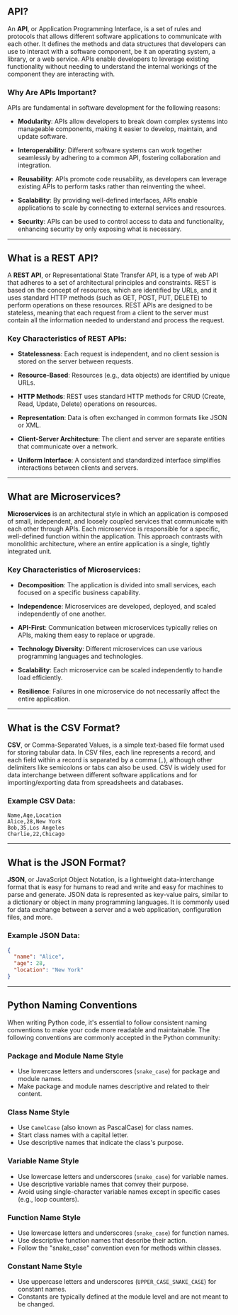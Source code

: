 ## API?

An **API**, or Application Programming Interface, is a set of rules and protocols that allows different software applications to communicate with each other. It defines the methods and data structures that developers can use to interact with a software component, be it an operating system, a library, or a web service. APIs enable developers to leverage existing functionality without needing to understand the internal workings of the component they are interacting with.

### Why Are APIs Important?

APIs are fundamental in software development for the following reasons:

- **Modularity**: APIs allow developers to break down complex systems into manageable components, making it easier to develop, maintain, and update software.

- **Interoperability**: Different software systems can work together seamlessly by adhering to a common API, fostering collaboration and integration.

- **Reusability**: APIs promote code reusability, as developers can leverage existing APIs to perform tasks rather than reinventing the wheel.

- **Scalability**: By providing well-defined interfaces, APIs enable applications to scale by connecting to external services and resources.

- **Security**: APIs can be used to control access to data and functionality, enhancing security by only exposing what is necessary.

---

## What is a REST API?

A **REST API**, or Representational State Transfer API, is a type of web API that adheres to a set of architectural principles and constraints. REST is based on the concept of resources, which are identified by URLs, and it uses standard HTTP methods (such as GET, POST, PUT, DELETE) to perform operations on these resources. REST APIs are designed to be stateless, meaning that each request from a client to the server must contain all the information needed to understand and process the request.

### Key Characteristics of REST APIs:

- **Statelessness**: Each request is independent, and no client session is stored on the server between requests.

- **Resource-Based**: Resources (e.g., data objects) are identified by unique URLs.

- **HTTP Methods**: REST uses standard HTTP methods for CRUD (Create, Read, Update, Delete) operations on resources.

- **Representation**: Data is often exchanged in common formats like JSON or XML.

- **Client-Server Architecture**: The client and server are separate entities that communicate over a network.

- **Uniform Interface**: A consistent and standardized interface simplifies interactions between clients and servers.

---

## What are Microservices?

**Microservices** is an architectural style in which an application is composed of small, independent, and loosely coupled services that communicate with each other through APIs. Each microservice is responsible for a specific, well-defined function within the application. This approach contrasts with monolithic architecture, where an entire application is a single, tightly integrated unit.

### Key Characteristics of Microservices:

- **Decomposition**: The application is divided into small services, each focused on a specific business capability.

- **Independence**: Microservices are developed, deployed, and scaled independently of one another.

- **API-First**: Communication between microservices typically relies on APIs, making them easy to replace or upgrade.

- **Technology Diversity**: Different microservices can use various programming languages and technologies.

- **Scalability**: Each microservice can be scaled independently to handle load efficiently.

- **Resilience**: Failures in one microservice do not necessarily affect the entire application.

---

## What is the CSV Format?

**CSV**, or Comma-Separated Values, is a simple text-based file format used for storing tabular data. In CSV files, each line represents a record, and each field within a record is separated by a comma (`,`), although other delimiters like semicolons or tabs can also be used. CSV is widely used for data interchange between different software applications and for importing/exporting data from spreadsheets and databases.

### Example CSV Data:

```csv
Name,Age,Location
Alice,28,New York
Bob,35,Los Angeles
Charlie,22,Chicago
```

---

## What is the JSON Format?

**JSON**, or JavaScript Object Notation, is a lightweight data-interchange format that is easy for humans to read and write and easy for machines to parse and generate. JSON data is represented as key-value pairs, similar to a dictionary or object in many programming languages. It is commonly used for data exchange between a server and a web application, configuration files, and more.

### Example JSON Data:

```json
{
  "name": "Alice",
  "age": 28,
  "location": "New York"
}
```

---

## Python Naming Conventions

When writing Python code, it's essential to follow consistent naming conventions to make your code more readable and maintainable. The following conventions are commonly accepted in the Python community:

### Package and Module Name Style

- Use lowercase letters and underscores (`snake_case`) for package and module names.
- Make package and module names descriptive and related to their content.

### Class Name Style

- Use `CamelCase` (also known as PascalCase) for class names.
- Start class names with a capital letter.
- Use descriptive names that indicate the class's purpose.

### Variable Name Style

- Use lowercase letters and underscores (`snake_case`) for variable names.
- Use descriptive variable names that convey their purpose.
- Avoid using single-character variable names except in specific cases (e.g., loop counters).

### Function Name Style

- Use lowercase letters and underscores (`snake_case`) for function names.
- Use descriptive function names that describe their action.
- Follow the "snake_case" convention even for methods within classes.

### Constant Name Style

- Use uppercase letters and underscores (`UPPER_CASE_SNAKE_CASE`) for constant names.
- Constants are typically defined at the module level and are not meant to be changed.

